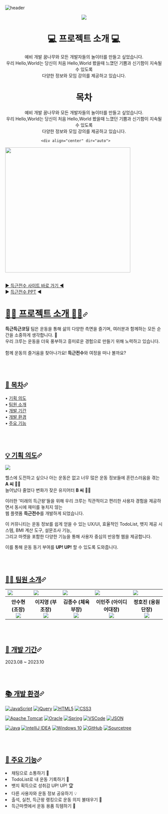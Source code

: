 ![header](https://capsule-render.vercel.app/api?type=waving&color=timeGradient&text=Hello%20World%20👋&animation=twinkling&fontSize=35&fontAlignY=40&fontAlign=70&height=250)

<div align="center" rel="noopener noreferrer">
 <a target="_blank">
   <img withd-"400px" src="file:///C:/Users/2080pc/Desktop/KakaoTalk_20231018_230224215.png" style="max-width: 100%;">  
 </a>

</div>




 <h1 align="center"> 💻 프로젝트 소개 💻 </h1>
 <p align="center"> 예비 개발 꿈나무와 모든 개발자들의 놀이터를 만들고 싶었습니다. <br>
                    우리 Hello,World는 당신이 처음 Hello,World 봤을때 느꼈던 기쁨과 신기함이 지속될 수 있도록<br> 
                    다양한 정보와 모임 강의를 제공하고 있습니다.</p>

<h1 align="center">  목차  </h1>
 <p align="center"> 예비 개발 꿈나무와 모든 개발자들의 놀이터를 만들고 싶었습니다. <br>
                    우리 Hello,World는 당신이 처음 Hello,World 봤을때 느꼈던 기쁨과 신기함이 지속될 수 있도록<br> 
                    다양한 정보와 모임 강의를 제공하고 있습니다.</p>

                    <div align="center" dir="auto">
  <a target="_blank" rel="noopener noreferrer" href="https://user-images.githubusercontent.com/137850727/272744091-595e282c-1361-4b09-b08e-7642df5a83b6.png"><img width="400px" src="https://user-images.githubusercontent.com/137850727/272744091-595e282c-1361-4b09-b08e-7642df5a83b6.png" style="max-width: 100%;"></a>
<p dir="auto"><br><a href="http://43.200.124.195:8080/" rel="nofollow"><g-emoji class="g-emoji" alias="arrow_forward">▶️</g-emoji> 득근전수 사이트 바로 가기 <g-emoji class="g-emoji" alias="arrow_backward">◀️</g-emoji></a>
<br><g-emoji class="g-emoji" alias="arrow_forward">▶️</g-emoji> <a href="https://github.com/DeuggeunJeonsu/DeuggeunJeonsu/files/12851967/20231002_.KH.1.1.pdf">득근전수 PPT</a> <g-emoji class="g-emoji" alias="arrow_backward">◀️</g-emoji>
<br></p>
<h1 tabindex="-1" id="user-content-️-프로젝트-소개-️" dir="auto"><a class="heading-link" href="#️-프로젝트-소개-️">🏃‍♂️ 프로젝트 소개 🏃‍♀️<svg class="octicon octicon-link" viewBox="0 0 16 16" version="1.1" width="16" height="16" aria-hidden="true"><path d="m7.775 3.275 1.25-1.25a3.5 3.5 0 1 1 4.95 4.95l-2.5 2.5a3.5 3.5 0 0 1-4.95 0 .751.751 0 0 1 .018-1.042.751.751 0 0 1 1.042-.018 1.998 1.998 0 0 0 2.83 0l2.5-2.5a2.002 2.002 0 0 0-2.83-2.83l-1.25 1.25a.751.751 0 0 1-1.042-.018.751.751 0 0 1-.018-1.042Zm-4.69 9.64a1.998 1.998 0 0 0 2.83 0l1.25-1.25a.751.751 0 0 1 1.042.018.751.751 0 0 1 .018 1.042l-1.25 1.25a3.5 3.5 0 1 1-4.95-4.95l2.5-2.5a3.5 3.5 0 0 1 4.95 0 .751.751 0 0 1-.018 1.042.751.751 0 0 1-1.042.018 1.998 1.998 0 0 0-2.83 0l-2.5 2.5a1.998 1.998 0 0 0 0 2.83Z"></path></svg></a></h1>
<p dir="auto"><b>득근득근코딩</b> 팀은 운동을 통해 삶의 다양한 측면을 즐기며, 여러분과 함께하는 모든 순간을 소중하게 생각합니다. 💙<br>
우리 크루는 운동을 더욱 풍부하고 흥미로운 경험으로 만들기 위해 노력하고 있습니다.<br><br>
함께 운동의 즐거움을 찾아나가요! <b>득근전수</b>와 여정을 떠나 볼까요?</p>
<p dir="auto"><br><br></p>
<h2 tabindex="-1" id="user-content--목차" dir="auto"><a class="heading-link" href="#-목차">📃 목차<svg class="octicon octicon-link" viewBox="0 0 16 16" version="1.1" width="16" height="16" aria-hidden="true"><path d="m7.775 3.275 1.25-1.25a3.5 3.5 0 1 1 4.95 4.95l-2.5 2.5a3.5 3.5 0 0 1-4.95 0 .751.751 0 0 1 .018-1.042.751.751 0 0 1 1.042-.018 1.998 1.998 0 0 0 2.83 0l2.5-2.5a2.002 2.002 0 0 0-2.83-2.83l-1.25 1.25a.751.751 0 0 1-1.042-.018.751.751 0 0 1-.018-1.042Zm-4.69 9.64a1.998 1.998 0 0 0 2.83 0l1.25-1.25a.751.751 0 0 1 1.042.018.751.751 0 0 1 .018 1.042l-1.25 1.25a3.5 3.5 0 1 1-4.95-4.95l2.5-2.5a3.5 3.5 0 0 1 4.95 0 .751.751 0 0 1-.018 1.042.751.751 0 0 1-1.042.018 1.998 1.998 0 0 0-2.83 0l-2.5 2.5a1.998 1.998 0 0 0 0 2.83Z"></path></svg></a></h2>
<p dir="auto">• <a href="#-%EA%B8%B0%ED%9A%8D-%EC%9D%98%EB%8F%84">기획 의도</a> <br>
• <a href="#-%ED%8C%80%EC%9B%90-%EC%86%8C%EA%B0%9C">팀원 소개</a> <br>
• <a href="#-%EA%B0%9C%EB%B0%9C-%EA%B8%B0%EA%B0%84">개발 기간</a> <br>
• <a href="#-%EA%B0%9C%EB%B0%9C-%ED%99%98%EA%B2%BD">개발 환경</a> <br>
• <a href="#-%EC%A3%BC%EC%9A%94-%EA%B8%B0%EB%8A%A5">주요 기능</a></p>
<p dir="auto"><br><br></p>
<h2 tabindex="-1" id="user-content--기획-의도" dir="auto"><a class="heading-link" href="#-기획-의도">💡 기획 의도<svg class="octicon octicon-link" viewBox="0 0 16 16" version="1.1" width="16" height="16" aria-hidden="true"><path d="m7.775 3.275 1.25-1.25a3.5 3.5 0 1 1 4.95 4.95l-2.5 2.5a3.5 3.5 0 0 1-4.95 0 .751.751 0 0 1 .018-1.042.751.751 0 0 1 1.042-.018 1.998 1.998 0 0 0 2.83 0l2.5-2.5a2.002 2.002 0 0 0-2.83-2.83l-1.25 1.25a.751.751 0 0 1-1.042-.018.751.751 0 0 1-.018-1.042Zm-4.69 9.64a1.998 1.998 0 0 0 2.83 0l1.25-1.25a.751.751 0 0 1 1.042.018.751.751 0 0 1 .018 1.042l-1.25 1.25a3.5 3.5 0 1 1-4.95-4.95l2.5-2.5a3.5 3.5 0 0 1 4.95 0 .751.751 0 0 1-.018 1.042.751.751 0 0 1-1.042.018 1.998 1.998 0 0 0-2.83 0l-2.5 2.5a1.998 1.998 0 0 0 0 2.83Z"></path></svg></a></h2>
<p dir="auto"><a name="user-content-기획-의도"></a></p>
<p dir="auto"><a target="_blank" rel="noopener noreferrer" href="https://user-images.githubusercontent.com/137850727/272756718-89dca324-aa22-49fa-afb6-2cb1852d52ac.png"><img src="https://user-images.githubusercontent.com/137850727/272756718-89dca324-aa22-49fa-afb6-2cb1852d52ac.png" style="max-width: 100%;"></a><br></p>
<p dir="auto">헬스에 도전하고 싶으나 아는 운동은 없고 너무 많은 운동 정보들에 혼란스러움을 겪는 <b>A 씨</b> 🙅‍♀️<br>
늘어났다 줄었다 변화가 잦은 유지어터 <b>B 씨</b> 🤷‍♂️<br></p>
<p dir="auto">이러한 '미래의 득근왕'들을 위해 우리 크루는 직관적이고 편리한 사용자 경험을 제공하면서 동시에 재미를 놓치지 않는<br>
웹 플랫폼 <b>득근전수</b>를 개발하게 되었습니다.<br></p>
<p dir="auto">이 커뮤니티는 운동 정보를 쉽게 얻을 수 있는 UX/UI, 효율적인 TodoList, 뱃지 제공 시스템, BMI 계산 도구, 설문조사 기능,<br>
그리고 마켓을 포함한 다양한 기능을 통해 사용자 중심의 반응형 웹을 제공합니다.<br></p>
<p dir="auto">이를 통해 운동 동기 부여를 <b>UP! UP!</b> 할 수 있도록 도와줍니다.</p>
<p dir="auto"><br><br></p>
<h2 tabindex="-1" id="user-content--팀원-소개" dir="auto"><a class="heading-link" href="#-팀원-소개">🧑‍💻 팀원 소개<svg class="octicon octicon-link" viewBox="0 0 16 16" version="1.1" width="16" height="16" aria-hidden="true"><path d="m7.775 3.275 1.25-1.25a3.5 3.5 0 1 1 4.95 4.95l-2.5 2.5a3.5 3.5 0 0 1-4.95 0 .751.751 0 0 1 .018-1.042.751.751 0 0 1 1.042-.018 1.998 1.998 0 0 0 2.83 0l2.5-2.5a2.002 2.002 0 0 0-2.83-2.83l-1.25 1.25a.751.751 0 0 1-1.042-.018.751.751 0 0 1-.018-1.042Zm-4.69 9.64a1.998 1.998 0 0 0 2.83 0l1.25-1.25a.751.751 0 0 1 1.042.018.751.751 0 0 1 .018 1.042l-1.25 1.25a3.5 3.5 0 1 1-4.95-4.95l2.5-2.5a3.5 3.5 0 0 1 4.95 0 .751.751 0 0 1-.018 1.042.751.751 0 0 1-1.042.018 1.998 1.998 0 0 0-2.83 0l-2.5 2.5a1.998 1.998 0 0 0 0 2.83Z"></path></svg></a></h2>
<p dir="auto"><a name="user-content-팀원-소개"></a></p>
  <table>
    <tbody><tr>
      <td><a target="_blank" rel="noopener noreferrer" href="https://user-images.githubusercontent.com/137850727/272760710-ffeb3f99-2a0a-4af1-af98-efc7c34ad87a.png"><img src="https://user-images.githubusercontent.com/137850727/272760710-ffeb3f99-2a0a-4af1-af98-efc7c34ad87a.png" style="max-width: 100%;"></a></td>
      <td><a target="_blank" rel="noopener noreferrer" href="https://user-images.githubusercontent.com/137850727/272760728-b918f857-0283-4d4b-a4e8-8fc0ae0f45c6.png"><img src="https://user-images.githubusercontent.com/137850727/272760728-b918f857-0283-4d4b-a4e8-8fc0ae0f45c6.png" style="max-width: 100%;"></a></td>
      <td><a target="_blank" rel="noopener noreferrer" href="https://user-images.githubusercontent.com/137850727/272760717-dd9fc525-b32b-4c64-94bd-386356574f37.png"><img src="https://user-images.githubusercontent.com/137850727/272760717-dd9fc525-b32b-4c64-94bd-386356574f37.png" style="max-width: 100%;"></a></td>
      <td><a target="_blank" rel="noopener noreferrer" href="https://user-images.githubusercontent.com/137850727/272760733-5b3700dc-8086-4363-bfbb-888e8ba4a53d.png"><img src="https://user-images.githubusercontent.com/137850727/272760733-5b3700dc-8086-4363-bfbb-888e8ba4a53d.png" style="max-width: 100%;"></a></td>
      <td><a target="_blank" rel="noopener noreferrer" href="https://user-images.githubusercontent.com/137850727/272760735-e115669c-198e-4570-b36d-e61ac110bbdf.png"><img src="https://user-images.githubusercontent.com/137850727/272760735-e115669c-198e-4570-b36d-e61ac110bbdf.png" style="max-width: 100%;"></a></td>
    </tr>
    <tr>
      <th>안수현 (조장) <a href="https://github.com/ansoohyeon"><br><img src="https://camo.githubusercontent.com/5148c757ec30584083d0dc8c25ee75363e4bc37a55889b989e864549f6b08132/68747470733a2f2f696d672e736869656c64732e696f2f62616467652f6769746875622d3138313731373f7374796c653d666c6174266c6f676f3d676974687562266c6f676f436f6c6f723d7768697465" data-canonical-src="https://img.shields.io/badge/github-181717?style=flat&amp;logo=github&amp;logoColor=white" style="max-width: 100%;"></a></th>
      <th>이지영 (부조장) <a href="https://github.com/complete0415Jiyoung"><br><img src="https://camo.githubusercontent.com/5148c757ec30584083d0dc8c25ee75363e4bc37a55889b989e864549f6b08132/68747470733a2f2f696d672e736869656c64732e696f2f62616467652f6769746875622d3138313731373f7374796c653d666c6174266c6f676f3d676974687562266c6f676f436f6c6f723d7768697465" data-canonical-src="https://img.shields.io/badge/github-181717?style=flat&amp;logo=github&amp;logoColor=white" style="max-width: 100%;"></a></th>
      <th>김종수 (체육부장) <a href="https://github.com/js3720"><br><img src="https://camo.githubusercontent.com/5148c757ec30584083d0dc8c25ee75363e4bc37a55889b989e864549f6b08132/68747470733a2f2f696d672e736869656c64732e696f2f62616467652f6769746875622d3138313731373f7374796c653d666c6174266c6f676f3d676974687562266c6f676f436f6c6f723d7768697465" data-canonical-src="https://img.shields.io/badge/github-181717?style=flat&amp;logo=github&amp;logoColor=white" style="max-width: 100%;"></a></th>
      <th>이민주 (아이디어대장) <a href="https://github.com/minjooo0116"><br><img src="https://camo.githubusercontent.com/5148c757ec30584083d0dc8c25ee75363e4bc37a55889b989e864549f6b08132/68747470733a2f2f696d672e736869656c64732e696f2f62616467652f6769746875622d3138313731373f7374796c653d666c6174266c6f676f3d676974687562266c6f676f436f6c6f723d7768697465" data-canonical-src="https://img.shields.io/badge/github-181717?style=flat&amp;logo=github&amp;logoColor=white" style="max-width: 100%;"></a></th>
      <th>정호진 (응원단장)<a href="https://github.com/hojin1111"><br><img src="https://camo.githubusercontent.com/5148c757ec30584083d0dc8c25ee75363e4bc37a55889b989e864549f6b08132/68747470733a2f2f696d672e736869656c64732e696f2f62616467652f6769746875622d3138313731373f7374796c653d666c6174266c6f676f3d676974687562266c6f676f436f6c6f723d7768697465" data-canonical-src="https://img.shields.io/badge/github-181717?style=flat&amp;logo=github&amp;logoColor=white" style="max-width: 100%;"></a></th>
    </tr>
  </tbody></table>
<p dir="auto"><br><br></p>
<h2 tabindex="-1" id="user-content--개발-기간" dir="auto"><a class="heading-link" href="#-개발-기간">📆 개발 기간<svg class="octicon octicon-link" viewBox="0 0 16 16" version="1.1" width="16" height="16" aria-hidden="true"><path d="m7.775 3.275 1.25-1.25a3.5 3.5 0 1 1 4.95 4.95l-2.5 2.5a3.5 3.5 0 0 1-4.95 0 .751.751 0 0 1 .018-1.042.751.751 0 0 1 1.042-.018 1.998 1.998 0 0 0 2.83 0l2.5-2.5a2.002 2.002 0 0 0-2.83-2.83l-1.25 1.25a.751.751 0 0 1-1.042-.018.751.751 0 0 1-.018-1.042Zm-4.69 9.64a1.998 1.998 0 0 0 2.83 0l1.25-1.25a.751.751 0 0 1 1.042.018.751.751 0 0 1 .018 1.042l-1.25 1.25a3.5 3.5 0 1 1-4.95-4.95l2.5-2.5a3.5 3.5 0 0 1 4.95 0 .751.751 0 0 1-.018 1.042.751.751 0 0 1-1.042.018 1.998 1.998 0 0 0-2.83 0l-2.5 2.5a1.998 1.998 0 0 0 0 2.83Z"></path></svg></a></h2>
<p dir="auto"><a name="user-content-개발-기간"></a></p>
<p dir="auto">2023.08 ~ 2023.10</p>
<p dir="auto"><br><br></p>
<h2 tabindex="-1" id="user-content--개발-환경" dir="auto"><a class="heading-link" href="#-개발-환경">📚 개발 환경<svg class="octicon octicon-link" viewBox="0 0 16 16" version="1.1" width="16" height="16" aria-hidden="true"><path d="m7.775 3.275 1.25-1.25a3.5 3.5 0 1 1 4.95 4.95l-2.5 2.5a3.5 3.5 0 0 1-4.95 0 .751.751 0 0 1 .018-1.042.751.751 0 0 1 1.042-.018 1.998 1.998 0 0 0 2.83 0l2.5-2.5a2.002 2.002 0 0 0-2.83-2.83l-1.25 1.25a.751.751 0 0 1-1.042-.018.751.751 0 0 1-.018-1.042Zm-4.69 9.64a1.998 1.998 0 0 0 2.83 0l1.25-1.25a.751.751 0 0 1 1.042.018.751.751 0 0 1 .018 1.042l-1.25 1.25a3.5 3.5 0 1 1-4.95-4.95l2.5-2.5a3.5 3.5 0 0 1 4.95 0 .751.751 0 0 1-.018 1.042.751.751 0 0 1-1.042.018 1.998 1.998 0 0 0-2.83 0l-2.5 2.5a1.998 1.998 0 0 0 0 2.83Z"></path></svg></a></h2>
<p dir="auto"><a name="user-content-개발-환경"></a></p>
<p dir="auto"><a target="_blank" rel="noopener noreferrer nofollow" href="https://camo.githubusercontent.com/aede75c7175342c76fd80c02318364c4894f8b2586c7f530f2a5e21cf07cf778/68747470733a2f2f696d672e736869656c64732e696f2f62616467652f6a6176617363726970742d4637444631453f7374796c653d666c6174266c6f676f3d6a617661736372697074266c6f676f436f6c6f723d7768697465"><img src="https://camo.githubusercontent.com/aede75c7175342c76fd80c02318364c4894f8b2586c7f530f2a5e21cf07cf778/68747470733a2f2f696d672e736869656c64732e696f2f62616467652f6a6176617363726970742d4637444631453f7374796c653d666c6174266c6f676f3d6a617661736372697074266c6f676f436f6c6f723d7768697465" alt="JavaScript" data-canonical-src="https://img.shields.io/badge/javascript-F7DF1E?style=flat&amp;logo=javascript&amp;logoColor=white" style="max-width: 100%;"></a>
<a target="_blank" rel="noopener noreferrer nofollow" href="https://camo.githubusercontent.com/8e0b71c21c192ee4e804f1fa3e9b27015558e4d4a4e5da285a7f42e57922e90a/68747470733a2f2f696d672e736869656c64732e696f2f62616467652f6a71756572792d3037363941443f7374796c653d666c6174266c6f676f3d6a7175657279266c6f676f436f6c6f723d7768697465"><img src="https://camo.githubusercontent.com/8e0b71c21c192ee4e804f1fa3e9b27015558e4d4a4e5da285a7f42e57922e90a/68747470733a2f2f696d672e736869656c64732e696f2f62616467652f6a71756572792d3037363941443f7374796c653d666c6174266c6f676f3d6a7175657279266c6f676f436f6c6f723d7768697465" alt="jQuery" data-canonical-src="https://img.shields.io/badge/jquery-0769AD?style=flat&amp;logo=jquery&amp;logoColor=white" style="max-width: 100%;"></a>
<a target="_blank" rel="noopener noreferrer nofollow" href="https://camo.githubusercontent.com/64a3ed9c6b2d4b1818c2afe7a0cca09516d07c17ce7661164385820aacded965/68747470733a2f2f696d672e736869656c64732e696f2f62616467652f68746d6c352d4533344632363f7374796c653d666c6174266c6f676f3d68746d6c35266c6f676f436f6c6f723d7768697465"><img src="https://camo.githubusercontent.com/64a3ed9c6b2d4b1818c2afe7a0cca09516d07c17ce7661164385820aacded965/68747470733a2f2f696d672e736869656c64732e696f2f62616467652f68746d6c352d4533344632363f7374796c653d666c6174266c6f676f3d68746d6c35266c6f676f436f6c6f723d7768697465" alt="HTML5" data-canonical-src="https://img.shields.io/badge/html5-E34F26?style=flat&amp;logo=html5&amp;logoColor=white" style="max-width: 100%;"></a>
<a target="_blank" rel="noopener noreferrer nofollow" href="https://camo.githubusercontent.com/9157ebf74a71bfca0a663ae24ce3271a430ca2f44a28b59563ca47febed1b44f/68747470733a2f2f696d672e736869656c64732e696f2f62616467652f637373332d3135373242363f7374796c653d666c6174266c6f676f3d63737333266c6f676f436f6c6f723d7768697465"><img src="https://camo.githubusercontent.com/9157ebf74a71bfca0a663ae24ce3271a430ca2f44a28b59563ca47febed1b44f/68747470733a2f2f696d672e736869656c64732e696f2f62616467652f637373332d3135373242363f7374796c653d666c6174266c6f676f3d63737333266c6f676f436f6c6f723d7768697465" alt="CSS3" data-canonical-src="https://img.shields.io/badge/css3-1572B6?style=flat&amp;logo=css3&amp;logoColor=white" style="max-width: 100%;"></a></p>
<p dir="auto"><a target="_blank" rel="noopener noreferrer nofollow" href="https://camo.githubusercontent.com/7d40520df013005ac3fd0a410136bb7c5026b6df1ec884a09ba815c9d5c5b222/68747470733a2f2f696d672e736869656c64732e696f2f62616467652f617061636865746f6d6361742d4638444337353f7374796c653d666c6174266c6f676f3d617061636865746f6d636174266c6f676f436f6c6f723d7768697465"><img src="https://camo.githubusercontent.com/7d40520df013005ac3fd0a410136bb7c5026b6df1ec884a09ba815c9d5c5b222/68747470733a2f2f696d672e736869656c64732e696f2f62616467652f617061636865746f6d6361742d4638444337353f7374796c653d666c6174266c6f676f3d617061636865746f6d636174266c6f676f436f6c6f723d7768697465" alt="Apache Tomcat" data-canonical-src="https://img.shields.io/badge/apachetomcat-F8DC75?style=flat&amp;logo=apachetomcat&amp;logoColor=white" style="max-width: 100%;"></a>
<a target="_blank" rel="noopener noreferrer nofollow" href="https://camo.githubusercontent.com/6626984ab75f1a3dba6f6c2130a61c1c09536dc733eca9b11e5b7a010998cc7c/68747470733a2f2f696d672e736869656c64732e696f2f62616467652f6f7261636c652d4638303030303f7374796c653d666c6174266c6f676f3d6f7261636c65266c6f676f436f6c6f723d7768697465"><img src="https://camo.githubusercontent.com/6626984ab75f1a3dba6f6c2130a61c1c09536dc733eca9b11e5b7a010998cc7c/68747470733a2f2f696d672e736869656c64732e696f2f62616467652f6f7261636c652d4638303030303f7374796c653d666c6174266c6f676f3d6f7261636c65266c6f676f436f6c6f723d7768697465" alt="Oracle" data-canonical-src="https://img.shields.io/badge/oracle-F80000?style=flat&amp;logo=oracle&amp;logoColor=white" style="max-width: 100%;"></a>
<a target="_blank" rel="noopener noreferrer nofollow" href="https://camo.githubusercontent.com/38efa86d815db03c39dd8dff6377e4c0cfd63f98de770308c3fdb4cab0412489/68747470733a2f2f696d672e736869656c64732e696f2f62616467652f737072696e672d3644423333463f7374796c653d666c6174266c6f676f3d737072696e67266c6f676f436f6c6f723d7768697465"><img src="https://camo.githubusercontent.com/38efa86d815db03c39dd8dff6377e4c0cfd63f98de770308c3fdb4cab0412489/68747470733a2f2f696d672e736869656c64732e696f2f62616467652f737072696e672d3644423333463f7374796c653d666c6174266c6f676f3d737072696e67266c6f676f436f6c6f723d7768697465" alt="Spring" data-canonical-src="https://img.shields.io/badge/spring-6DB33F?style=flat&amp;logo=spring&amp;logoColor=white" style="max-width: 100%;"></a>
<a target="_blank" rel="noopener noreferrer nofollow" href="https://camo.githubusercontent.com/e63f9ce78c16f3eaaadf293b59440cf8702832e2c40abf8528b8ef08d42b510a/68747470733a2f2f696d672e736869656c64732e696f2f62616467652f76697375616c73747564696f636f64652d3030374143433f7374796c653d666c6174266c6f676f3d76697375616c73747564696f636f6465266c6f676f436f6c6f723d7768697465"><img src="https://camo.githubusercontent.com/e63f9ce78c16f3eaaadf293b59440cf8702832e2c40abf8528b8ef08d42b510a/68747470733a2f2f696d672e736869656c64732e696f2f62616467652f76697375616c73747564696f636f64652d3030374143433f7374796c653d666c6174266c6f676f3d76697375616c73747564696f636f6465266c6f676f436f6c6f723d7768697465" alt="VSCode" data-canonical-src="https://img.shields.io/badge/visualstudiocode-007ACC?style=flat&amp;logo=visualstudiocode&amp;logoColor=white" style="max-width: 100%;"></a>
<a target="_blank" rel="noopener noreferrer nofollow" href="https://camo.githubusercontent.com/3743020ba7c798aa64e22f327fbb9bdccca2154d5659e532d14bf8e4b10c4f6d/68747470733a2f2f696d672e736869656c64732e696f2f62616467652f6a736f6e2d3030303030303f7374796c653d666c6174266c6f676f3d6a736f6e266c6f676f436f6c6f723d7768697465"><img src="https://camo.githubusercontent.com/3743020ba7c798aa64e22f327fbb9bdccca2154d5659e532d14bf8e4b10c4f6d/68747470733a2f2f696d672e736869656c64732e696f2f62616467652f6a736f6e2d3030303030303f7374796c653d666c6174266c6f676f3d6a736f6e266c6f676f436f6c6f723d7768697465" alt="JSON" data-canonical-src="https://img.shields.io/badge/json-000000?style=flat&amp;logo=json&amp;logoColor=white" style="max-width: 100%;"></a></p>
<p dir="auto"><a target="_blank" rel="noopener noreferrer nofollow" href="https://camo.githubusercontent.com/ee476f628e20da5116ed46e33f8d50bcf251bedcd763ea2b87cbcb9729346625/68747470733a2f2f696d672e736869656c64732e696f2f62616467652f6a6176612d3030373339363f7374796c653d666c6174266c6f676f3d6a617661266c6f676f436f6c6f723d7768697465"><img src="https://camo.githubusercontent.com/ee476f628e20da5116ed46e33f8d50bcf251bedcd763ea2b87cbcb9729346625/68747470733a2f2f696d672e736869656c64732e696f2f62616467652f6a6176612d3030373339363f7374796c653d666c6174266c6f676f3d6a617661266c6f676f436f6c6f723d7768697465" alt="Java" data-canonical-src="https://img.shields.io/badge/java-007396?style=flat&amp;logo=java&amp;logoColor=white" style="max-width: 100%;"></a>
<a target="_blank" rel="noopener noreferrer nofollow" href="https://camo.githubusercontent.com/ca8a87ad0dfcd0d77f7212294276b0310a2cc45127b88cd4fe5e443020cfc573/68747470733a2f2f696d672e736869656c64732e696f2f62616467652f696e74656c6c696a696465612d3030303030303f7374796c653d666c6174266c6f676f3d696e74656c6c696a69646561266c6f676f436f6c6f723d7768697465"><img src="https://camo.githubusercontent.com/ca8a87ad0dfcd0d77f7212294276b0310a2cc45127b88cd4fe5e443020cfc573/68747470733a2f2f696d672e736869656c64732e696f2f62616467652f696e74656c6c696a696465612d3030303030303f7374796c653d666c6174266c6f676f3d696e74656c6c696a69646561266c6f676f436f6c6f723d7768697465" alt="intelliJ IDEA" data-canonical-src="https://img.shields.io/badge/intellijidea-000000?style=flat&amp;logo=intellijidea&amp;logoColor=white" style="max-width: 100%;"></a>
<a target="_blank" rel="noopener noreferrer nofollow" href="https://camo.githubusercontent.com/ad687c956b1bff8490d0d9ec22f0cd6b594afbf94c65c0d3a1e077636680cb90/68747470733a2f2f696d672e736869656c64732e696f2f62616467652f77696e646f777331302d3030373844363f7374796c653d666c6174266c6f676f3d77696e646f77733130266c6f676f436f6c6f723d7768697465"><img src="https://camo.githubusercontent.com/ad687c956b1bff8490d0d9ec22f0cd6b594afbf94c65c0d3a1e077636680cb90/68747470733a2f2f696d672e736869656c64732e696f2f62616467652f77696e646f777331302d3030373844363f7374796c653d666c6174266c6f676f3d77696e646f77733130266c6f676f436f6c6f723d7768697465" alt="Windows 10" data-canonical-src="https://img.shields.io/badge/windows10-0078D6?style=flat&amp;logo=windows10&amp;logoColor=white" style="max-width: 100%;"></a>
<a target="_blank" rel="noopener noreferrer nofollow" href="https://camo.githubusercontent.com/5148c757ec30584083d0dc8c25ee75363e4bc37a55889b989e864549f6b08132/68747470733a2f2f696d672e736869656c64732e696f2f62616467652f6769746875622d3138313731373f7374796c653d666c6174266c6f676f3d676974687562266c6f676f436f6c6f723d7768697465"><img src="https://camo.githubusercontent.com/5148c757ec30584083d0dc8c25ee75363e4bc37a55889b989e864549f6b08132/68747470733a2f2f696d672e736869656c64732e696f2f62616467652f6769746875622d3138313731373f7374796c653d666c6174266c6f676f3d676974687562266c6f676f436f6c6f723d7768697465" alt="GitHub" data-canonical-src="https://img.shields.io/badge/github-181717?style=flat&amp;logo=github&amp;logoColor=white" style="max-width: 100%;"></a>
<a target="_blank" rel="noopener noreferrer nofollow" href="https://camo.githubusercontent.com/3d9ad9390fdf827ba11dc338a04b43abd8d1739cbdc185793d4f307fe7ebe3e4/68747470733a2f2f696d672e736869656c64732e696f2f62616467652f736f75726365747265652d3030353243433f7374796c653d666c6174266c6f676f3d736f7572636574726565266c6f676f436f6c6f723d7768697465"><img src="https://camo.githubusercontent.com/3d9ad9390fdf827ba11dc338a04b43abd8d1739cbdc185793d4f307fe7ebe3e4/68747470733a2f2f696d672e736869656c64732e696f2f62616467652f736f75726365747265652d3030353243433f7374796c653d666c6174266c6f676f3d736f7572636574726565266c6f676f436f6c6f723d7768697465" alt="Sourcetree" data-canonical-src="https://img.shields.io/badge/sourcetree-0052CC?style=flat&amp;logo=sourcetree&amp;logoColor=white" style="max-width: 100%;"></a></p>
<p dir="auto"><br><br></p>
<h2 tabindex="-1" id="user-content--주요-기능" dir="auto"><a class="heading-link" href="#-주요-기능">🔎 주요 기능<svg class="octicon octicon-link" viewBox="0 0 16 16" version="1.1" width="16" height="16" aria-hidden="true"><path d="m7.775 3.275 1.25-1.25a3.5 3.5 0 1 1 4.95 4.95l-2.5 2.5a3.5 3.5 0 0 1-4.95 0 .751.751 0 0 1 .018-1.042.751.751 0 0 1 1.042-.018 1.998 1.998 0 0 0 2.83 0l2.5-2.5a2.002 2.002 0 0 0-2.83-2.83l-1.25 1.25a.751.751 0 0 1-1.042-.018.751.751 0 0 1-.018-1.042Zm-4.69 9.64a1.998 1.998 0 0 0 2.83 0l1.25-1.25a.751.751 0 0 1 1.042.018.751.751 0 0 1 .018 1.042l-1.25 1.25a3.5 3.5 0 1 1-4.95-4.95l2.5-2.5a3.5 3.5 0 0 1 4.95 0 .751.751 0 0 1-.018 1.042.751.751 0 0 1-1.042.018 1.998 1.998 0 0 0-2.83 0l-2.5 2.5a1.998 1.998 0 0 0 0 2.83Z"></path></svg></a></h2>
<p dir="auto"><a name="user-content-주요-기능"></a></p>
  <li>채팅으로 소통하기 💬</li>
  <li>TodoList로 내 운동 기록하기 📝</li>
  <li>뱃지 획득으로 성취감 UP! UP! 🏆</li>
  <li>다른 사용자와 운동 정보 공유하기 💡</li>
  <li>출석, 실천, 득근왕 랭킹으로 운동 의지 불태우기 💪</li>
  <li>득근마켓에서 운동 용품 득템하기 👟</li>
</div>
 
